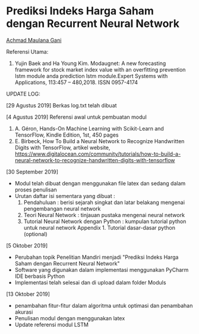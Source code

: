 # Prediksi Indeks Harga Saham dengan Recurrent Neural Network
[Achmad Maulana Gani](https://github.com/masgani)

Referensi Utama:
1. Yujin  Baek  and  Ha  Young  Kim. Modaugnet:   A  new  forecasting  framework for  stock  market  index  value  with  an  overfitting  prevention  lstm  module  anda  prediction  lstm  module.Expert  Systems  with  Applications,  113:457  –  480,2018.   ISSN  0957-4174


UPDATE LOG:

[29 Agustus 2019]
Berkas log.txt telah dibuat

[4 Agustus 2019]
Referensi awal untuk pembuatan modul
1. A. Géron, Hands-On Machine Learning with Scikit-Learn and TensorFlow, Kindle Edition, 1st, 450 pages 
2. E. Birbeck, How To Build a Neural Network to Recognize Handwritten Digits with TensorFlow, artikel website, https://www.digitalocean.com/community/tutorials/how-to-build-a-neural-network-to-recognize-handwritten-digits-with-tensorflow

[30 September 2019]
- Modul telah dibuat dengan menggunakan file latex dan sedang dalam proses penulisan
- Urutan daftar isi sementara yang dibuat :
  1. Pendahuluan : berisi sejarah singkat dan latar belakang mengenai pengembangan neural network 
  2. Teori Neural Network : tinjauan pustaka mengenai neural network
  3. Tutorial Neural Network dengan Python : kumpulan tutorial python untuk neural network
  Appendix 1. Tutorial dasar-dasar python (optional)
  
[5 Oktober 2019]
- Perubahan topik Penelitian Mandiri menjadi "Prediksi Indeks Harga Saham dengan Recurrent Neural Network"
- Software yang digunakan dalam implementasi menggunakan PyCharm IDE berbasis Python
- Implementasi telah selesai dan di upload dalam folder Moduls

[13 Oktober 2019]
- penambahan fitur-fitur dalam algoritma untuk optimasi dan penambahan akurasi
- Penulisan modul dengan menggunakan latex
- Update referensi modul LSTM
